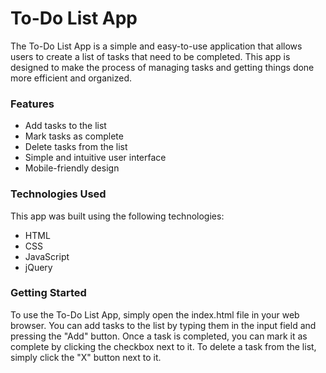 # To-Do List App

The To-Do List App is a simple and easy-to-use application that allows users to create a list of tasks that need to be completed. This app is designed to make the process of managing tasks and getting things done more efficient and organized.

### Features

- Add tasks to the list
- Mark tasks as complete
- Delete tasks from the list
- Simple and intuitive user interface
- Mobile-friendly design

### Technologies Used

This app was built using the following technologies:

- HTML
- CSS
- JavaScript
- jQuery

### Getting Started

To use the To-Do List App, simply open the index.html file in your web browser. You can add tasks to the list by typing them in the input field and pressing the "Add" button. Once a task is completed, you can mark it as complete by clicking the checkbox next to it. To delete a task from the list, simply click the "X" button next to it.
